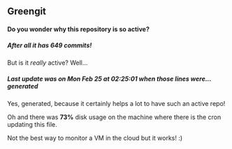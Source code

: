 ## Greengit

#### Do you wonder why this repository is so active?

##### After all it has 649 commits!

But is it *really* active? Well...

##### Last update was on Mon Feb 25 at 02:25:01 when those lines were... generated

Yes, generated, because it certainly helps a lot to have such an active repo!

Oh and there was **73%** disk usage on the machine
where there is the cron updating this file.

Not the best way to monitor a VM in the cloud but it works! :)
